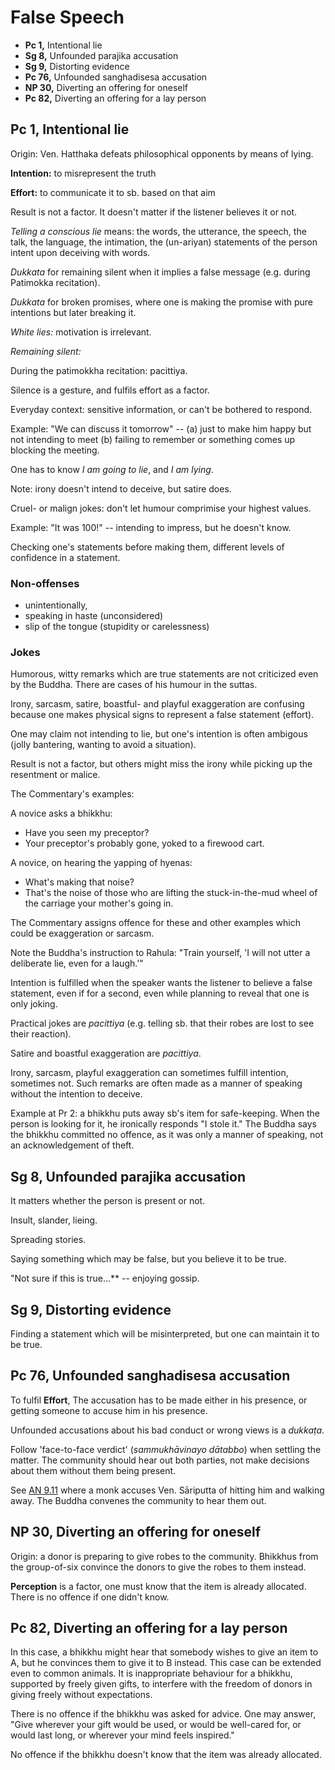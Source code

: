 # False Speech

-   **Pc 1,** Intentional lie
-   **Sg 8,** Unfounded parajika accusation
-   **Sg 9,** Distorting evidence
-   **Pc 76,** Unfounded sanghadisesa accusation
-   **NP 30,** Diverting an offering for oneself
-   **Pc 82,** Diverting an offering for a lay person

## Pc 1, Intentional lie

Origin: Ven. Hatthaka defeats philosophical opponents by means of lying.

**Intention:** to misrepresent the truth

**Effort:** to communicate it to sb. based on that aim

Result is not a factor. It doesn't matter if the listener believes it or
not.

*Telling a conscious lie* means: the words, the utterance, the speech,
the talk, the language, the intimation, the (un-ariyan) statements of
the person intent upon deceiving with words.

*Dukkata* for remaining silent when it implies a false message (e.g.
during Patimokka recitation).

*Dukkata* for broken promises, where one is making the promise with pure
intentions but later breaking it.

*White lies:* motivation is irrelevant.

*Remaining silent:*

During the patimokkha recitation: pacittiya.

Silence is a gesture, and fulfils effort as a factor.

Everyday context: sensitive information, or can't be bothered to respond.

Example: "We can discuss it tomorrow" -- (a) just to make him
happy but not intending to meet (b) failing to remember or something comes up
blocking the meeting.

One has to know *I am going to lie*, and *I am lying*.

Note: irony doesn't intend to deceive, but satire does.

Cruel- or malign jokes: don't let humour comprimise your highest values.

Example: "It was 100!" -- intending to impress, but he doesn't know.

Checking one's statements before making them, different levels of confidence in
a statement.

<!-- latex
% Note: Matses language with truth markers. Nuevo San Juan, Peru, the Matses
% people. Different verb forms depending on how you know the information you are
% imparting, and when you last knew it to be true.
%
% http://nautil.us/blog/5-languages-that-could-change-the-way-you-see-the-world
%
% A grammar of Matses
% https://scholarship.rice.edu/handle/1911/18526
-->

### Non-offenses

-   unintentionally,
-   speaking in haste (unconsidered)
-   slip of the tongue (stupidity or carelessness)

<!-- latex
\clearpage
-->

### Jokes

Humorous, witty remarks which are true statements are not criticized
even by the Buddha. There are cases of his humour in the suttas.

Irony, sarcasm, satire, boastful- and playful exaggeration are confusing
because one makes physical signs to represent a false statement
(effort).

One may claim not intending to lie, but one's intention is often
ambigous (jolly bantering, wanting to avoid a situation).

Result is not a factor, but others might miss the irony while picking up
the resentment or malice.

The Commentary's examples:

A novice asks a bhikkhu:

-   Have you seen my preceptor?
-   Your preceptor's probably gone, yoked to a firewood cart.

A novice, on hearing the yapping of hyenas:

-   What's making that noise?
-   That's the noise of those who are lifting the stuck-in-the-mud wheel
    of the carriage your mother's going in.

The Commentary assigns offence for these and other examples which could
be exaggeration or sarcasm.

Note the Buddha's instruction to Rahula: "Train yourself, 'I will not
utter a deliberate lie, even for a laugh.'"

Intention is fulfilled when the speaker wants the listener to believe a
false statement, even if for a second, even while planning to reveal
that one is only joking.

Practical jokes are *pacittiya* (e.g. telling sb. that their robes are
lost to see their reaction).

Satire and boastful exaggeration are *pacittiya*.

Irony, sarcasm, playful exaggeration can sometimes fulfill intention,
sometimes not. Such remarks are often made as a manner of speaking
without the intention to deceive.

Example at Pr 2: a bhikkhu puts away sb's item for safe-keeping. When
the person is looking for it, he ironically responds "I stole it." The
Buddha says the bhikkhu committed no offence, as it was only a manner of
speaking, not an acknowledgement of theft.

## Sg 8, Unfounded parajika accusation

It matters whether the person is present or not.

Insult, slander, lieing.

Spreading stories.

Saying something which may be false, but you believe it to be true.

"Not sure if this is true...** -- enjoying gossip.

## Sg 9, Distorting evidence

Finding a statement which will be misinterpreted, but one can maintain it to be
true.

## Pc 76, Unfounded sanghadisesa accusation

To fulfil **Effort**, The accusation has to be made either in his presence, or getting someone to accuse him in his presence.

Unfounded accusations about his bad conduct or wrong views is a *dukkaṭa*.

Follow 'face-to-face verdict' (*sammukhāvinayo dātabbo*) when settling the
matter. The community should hear out both parties, not make decisions about
them without them being present.

See [AN 9.11](https://suttacentral.net/an9.11/en/sujato) where a monk accuses
Ven. Sāriputta of hitting him and walking away. The Buddha convenes the
community to hear them out.

## NP 30, Diverting an offering for oneself

Origin: a donor is preparing to give robes to the community. Bhikkhus from
the group-of-six convince the donors to give the robes to them instead.

**Perception** is a factor, one must know that the item is already allocated.
There is no offence if one didn't know.

## Pc 82, Diverting an offering for a lay person

In this case, a bhikkhu might hear that somebody wishes to give an item to A,
but he convinces them to give it to B instead. This case can be extended even to
common animals. It is inappropriate behaviour for a bhikkhu, supported by freely
given gifts, to interfere with the freedom of donors in giving freely without
expectations.

There is no offence if the bhikkhu was asked for advice. One may answer, "Give
wherever your gift would be used, or would be well-cared for, or would last
long, or wherever your mind feels inspired."

No offence if the bhikkhu doesn't know that the item was already allocated.

